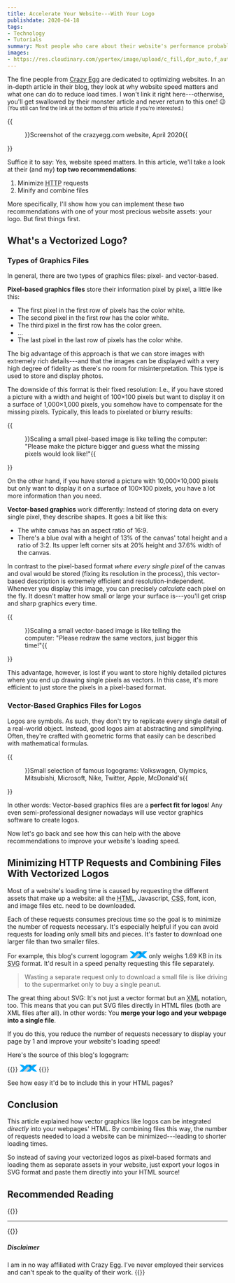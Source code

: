 ```yaml
---
title: Accelerate Your Website---With Your Logo
publishdate: 2020-04-18
tags:
- Technology
- Tutorials
summary: Most people who care about their website's performance probably use a website logo created by vector graphics software. Here's how to take advantage of vectorized logos to speed up your website. Seriously.
images:
- https://res.cloudinary.com/ypertex/image/upload/c_fill,dpr_auto,f_auto,g_auto,h_630,q_auto,w_1200/8d39dd05-95d1-443a-aeb9-2bcae2151c06
---
```


The fine people from [Crazy Egg](https://www.crazyegg.com/) are dedicated to optimizing websites. In an in-depth article in their blog, they look at why website speed matters and what one can do to reduce load times. I won't link it right here---otherwise, you'll get swallowed by their monster article and never return to this one! 😉 <small>(You still can find the link at the bottom of this article if you're interested.)</small>

{{<figure src="d5c5a393-65fb-4648-bf0a-ffd519fa3306">}}Screenshot of the crazyegg.com website, April 2020{{</figure>}}

Suffice it to say: Yes, website speed matters. In this article, we'll take a look at their (and my) **top two recommendations**:

1. Minimize <abbr title="Hypertext Transfer Protocol">HTTP</abbr> requests
2. Minify and combine files

More specifically, I'll show how you can implement these two recommendations with one of your most precious website assets: your logo. But first things first.

## What's a Vectorized Logo?

### Types of Graphics Files

In general, there are two types of graphics files: pixel- and vector-based.

**Pixel-based graphics files** store their information pixel by pixel, a little like this:

* The first pixel in the first row of pixels has the color white.
* The second pixel in the first row has the color white.
* The third pixel in the first row has the color green.
* ...
* The last pixel in the last row of pixels has the color white.

The big advantage of this approach is that we can store images with extremely rich details---and that the images can be displayed with a very high degree of fidelity as there's no room for misinterpretation. This type is used to store and display photos.

The downside of this format is their fixed resolution: I.e., if you have stored a picture with a width and height of 100×100 pixels but want to display it on a surface of 1,000×1,000 pixels, you somehow have to compensate for the missing pixels. Typically, this leads to pixelated or blurry results:

{{<figure src="33abb121-879a-48af-ab0b-a3a29c734efe">}}Scaling a small pixel-based image is like telling the computer: "Please make the picture bigger and guess what the missing pixels would look like!"{{</figure>}}

On the other hand, if you have stored a picture with 10,000×10,000 pixels but only want to display it on a surface of 100×100 pixels, you have a lot more information than you need.

**Vector-based graphics** work differently: Instead of storing data on every single pixel, they describe shapes. It goes a bit like this:

* The white canvas has an aspect ratio of 16:9.
* There's a blue oval with a height of 13% of the canvas' total height and a ratio of 3:2. Its upper left corner sits at 20% height and 37.6% width of the canvas.

In contrast to the pixel-based format *where every single pixel* of the canvas and oval would be stored (fixing its resolution in the process), this vector-based description is extremely efficient and resolution-independent. Whenever you display this image, you can precisely *calculate* each pixel on the fly. It doesn't matter how small or large your surface is---you'll get crisp and sharp graphics every time.

{{<figure src="0fc12af7-236c-4646-8726-cc74d5cb7c80">}}Scaling a small vector-based image is like telling the computer: "Please redraw the same vectors, just bigger this time!"{{</figure>}}

This advantage, however, is lost if you want to store highly detailed pictures where you end up drawing single pixels as vectors. In this case, it's more efficient to just store the pixels in a pixel-based format.

### Vector-Based Graphics Files for Logos

Logos are symbols. As such, they don't try to replicate every single detail of a real-world object. Instead, good logos aim at abstracting and simplifying. Often, they're crafted with geometric forms that easily can be described with mathematical formulas.

{{<figure src="8d39dd05-95d1-443a-aeb9-2bcae2151c06" transformation="full">}}Small selection of famous logograms: Volkswagen, Olympics, Mitsubishi, Microsoft, Nike, Twitter, Apple, McDonald's{{</figure>}}

In other words: Vector-based graphics files are a **perfect fit for logos**! Any even semi-professional designer nowadays will use vector graphics software to create logos.

Now let's go back and see how this can help with the above recommendations to improve your website's loading speed.

## Minimizing HTTP Requests and Combining Files With Vectorized Logos

Most of a website's loading time is caused by requesting the different assets that make up a website: all the <abbr title="Hypertext Markup Language">HTML</abbr>, Javascript, <abbr title="Cascading Style Sheets">CSS</abbr>, font, icon, and image files etc. need to be downloaded.

Each of these requests consumes precious time so the goal is to minimize the number of requests necessary. It's especially helpful if you can avoid requests for loading only small bits and pieces. It's faster to download one larger file than two smaller files.

For example, this blog's current logogram <svg width="2.5rem" height="1rem" viewBox="0 0 440 176" version="1.1" xmlns="http://www.w3.org/2000/svg" xmlns:xlink="http://www.w3.org/1999/xlink" xml:space="preserve" xmlns:serif="http://www.serif.com/" style="fill-rule:evenodd;clip-rule:evenodd;stroke-linejoin:round;stroke-miterlimit:2">
    <g transform="matrix(1,0,0,1,-2574,-792)">
        <g id="Unprotected-primary-color-logogram-on-transparent-background" serif:id="Unprotected primary color logogram on transparent background" transform="matrix(1.12719,0,0,0.885774,2612.5,797.543)">
            <rect x="-34.159" y="-6.258" width="390.352" height="198.696" style="fill:none;"/>
            <clipPath id="_clip1">
                <rect x="-34.159" y="-6.258" width="390.352" height="198.696"/>
            </clipPath>
            <g clip-path="url(#_clip1)">
                <g transform="matrix(3.69565,0,0,4.16217,-240.2,-272.956)">
                    <g transform="matrix(0.105625,-6.62507e-18,5.86335e-18,0.119347,45.1899,52.1434)">
                        <path d="M100,500L300,300L100,100L167.274,100C252.258,100 333.761,133.757 393.857,193.846C397.723,197.712 400,199.988 400,199.988L500,99.976L699.976,100L800,200.024L900,100L1100,100L900,300L1100,500L1032.74,500C947.747,500 866.238,466.238 806.141,406.141C802.276,402.276 800,400 800,400L700,500L500,500L700,300L600,200.024L300,500L100,500Z" style="fill:rgb(0,170,255);"/>
                    </g>
                    <g transform="matrix(0.105625,0,0,0.119347,45.1899,40.2116)">
                        <path d="M500,599.976L900,199.976L700,199.953L300,599.976L500,599.976Z" style="fill:rgb(14,17,18);fill-opacity:0.2;"/>
                    </g>
                </g>
            </g>
        </g>
    </g>
</svg> only weighs 1.69 KB in its <abbr title="Scalable Vector Graphics">SVG</abbr> format. It'd result in a speed penalty requesting this file separately.

> Wasting a separate request only to download a small file is like driving to the supermarket only to buy a single peanut.

The great thing about SVG: It's not just a vector format but an <abbr title="Extensible Markup Language">XML</abbr> notation, too. This means that you can put SVG files directly in HTML files (both are XML files after all). In other words: You **merge your logo and your webpage into a single file**.

If you do this, you reduce the number of requests necessary to display your page by 1 and improve your website's loading speed!

Here's the source of this blog's logogram:

{{<highlight svg>}}
<svg width="2.5rem" height="1rem" viewBox="0 0 440 176" version="1.1" xmlns="http://www.w3.org/2000/svg" xmlns:xlink="http://www.w3.org/1999/xlink" xml:space="preserve" xmlns:serif="http://www.serif.com/" style="fill-rule:evenodd;clip-rule:evenodd;stroke-linejoin:round;stroke-miterlimit:2">
    <g transform="matrix(1,0,0,1,-2574,-792)">
        <g id="Unprotected-primary-color-logogram-on-transparent-background" serif:id="Unprotected primary color logogram on transparent background" transform="matrix(1.12719,0,0,0.885774,2612.5,797.543)">
            <rect x="-34.159" y="-6.258" width="390.352" height="198.696" style="fill:none;"/>
            <clipPath id="_clip1">
                <rect x="-34.159" y="-6.258" width="390.352" height="198.696"/>
            </clipPath>
            <g clip-path="url(#_clip1)">
                <g transform="matrix(3.69565,0,0,4.16217,-240.2,-272.956)">
                    <g transform="matrix(0.105625,-6.62507e-18,5.86335e-18,0.119347,45.1899,52.1434)">
                        <path d="M100,500L300,300L100,100L167.274,100C252.258,100 333.761,133.757 393.857,193.846C397.723,197.712 400,199.988 400,199.988L500,99.976L699.976,100L800,200.024L900,100L1100,100L900,300L1100,500L1032.74,500C947.747,500 866.238,466.238 806.141,406.141C802.276,402.276 800,400 800,400L700,500L500,500L700,300L600,200.024L300,500L100,500Z" style="fill:rgb(0,170,255);"/>
                    </g>
                    <g transform="matrix(0.105625,0,0,0.119347,45.1899,40.2116)">
                        <path d="M500,599.976L900,199.976L700,199.953L300,599.976L500,599.976Z" style="fill:rgb(14,17,18);fill-opacity:0.2;"/>
                    </g>
                </g>
            </g>
        </g>
    </g>
</svg>
{{</highlight>}}

See how easy it'd be to include this in your HTML pages?

## Conclusion

This article explained how vector graphics like logos can be integrated *directly* into your webpages' HTML. By combining files this way, the number of requests needed to load a website can be minimized---leading to shorter loading times.

So instead of saving your vectorized logos as pixel-based formats and loading them as separate assets in your website, just export your logos in SVG format and paste them directly into your HTML source!

## Recommended Reading

{{<preview src="c9d4c0e4-d356-4578-b5f8-07db407eec75">}}

---

{{<note>}}
##### <i class="las la-balance-scale-left"></i> Disclaimer

I am in no way affiliated with Crazy Egg. I've never employed their services and can't speak to the quality of their work.
{{</note>}}
